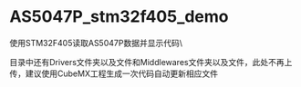# AS5047P_stm32f405_demo
使用STM32F405读取AS5047P数据并显示代码\

目录中还有Drivers文件夹以及文件和Middlewares文件夹以及文件，此处不再上传，建议使用CubeMX工程生成一次代码自动更新相应文件

